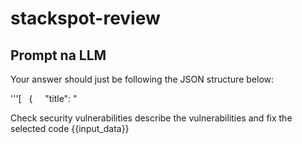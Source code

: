 # stackspot-review

## Prompt na LLM

Your answer should just be following the JSON structure below:

'''[
  {
    "title": "<title>",
    "severity": "&lt;SEVERITY&gt;",
    "correction": "&lt;CORRECTION&gt;"
  }
]
'''
Where the "title" would be a string resuming the vulnerability in 15 words maximum.

Where the "severity" would be a string representing the impact of the vulnerability, using critical, high, medium or low.

Where the "correction" would be a code suggestion to resolve the issue identified, without code</title>

Check security vulnerabilities describe the vulnerabilities and fix the selected code {{input_data}}